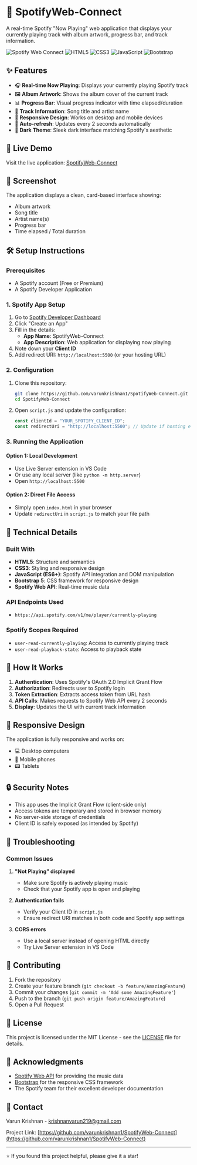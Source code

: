 # 🎵 SpotifyWeb-Connect

A real-time Spotify "Now Playing" web application that displays your currently playing track with album artwork, progress bar, and track information.

![Spotify Web Connect](https://img.shields.io/badge/Spotify-Web%20Connect-1DB954?style=for-the-badge&logo=spotify&logoColor=white)
![HTML5](https://img.shields.io/badge/HTML5-E34F26?style=for-the-badge&logo=html5&logoColor=white)
![CSS3](https://img.shields.io/badge/CSS3-1572B6?style=for-the-badge&logo=css3&logoColor=white)
![JavaScript](https://img.shields.io/badge/JavaScript-F7DF1E?style=for-the-badge&logo=javascript&logoColor=black)
![Bootstrap](https://img.shields.io/badge/Bootstrap-563D7C?style=for-the-badge&logo=bootstrap&logoColor=white)

## ✨ Features

- 🎧 **Real-time Now Playing**: Displays your currently playing Spotify track
- 🖼️ **Album Artwork**: Shows the album cover of the current track
- 📊 **Progress Bar**: Visual progress indicator with time elapsed/duration
- 🎵 **Track Information**: Song title and artist name
- 📱 **Responsive Design**: Works on desktop and mobile devices
- 🔄 **Auto-refresh**: Updates every 2 seconds automatically
- 🎨 **Dark Theme**: Sleek dark interface matching Spotify's aesthetic

## 🚀 Live Demo

Visit the live application: [SpotifyWeb-Connect](https://github.com/varunkrishnan1/SpotifyWeb-Connect)

## 📸 Screenshot

The application displays a clean, card-based interface showing:
- Album artwork
- Song title
- Artist name(s)
- Progress bar
- Time elapsed / Total duration

## 🛠️ Setup Instructions

### Prerequisites
- A Spotify account (Free or Premium)
- A Spotify Developer Application

### 1. Spotify App Setup
1. Go to [Spotify Developer Dashboard](https://developer.spotify.com/dashboard/)
2. Click "Create an App"
3. Fill in the details:
   - **App Name**: SpotifyWeb-Connect
   - **App Description**: Web application for displaying now playing
4. Note down your **Client ID**
5. Add redirect URI: `http://localhost:5500` (or your hosting URL)

### 2. Configuration
1. Clone this repository:
   ```bash
   git clone https://github.com/varunkrishnan1/SpotifyWeb-Connect.git
   cd SpotifyWeb-Connect
   ```

2. Open `script.js` and update the configuration:
   ```javascript
   const clientId = "YOUR_SPOTIFY_CLIENT_ID";
   const redirectUri = "http://localhost:5500"; // Update if hosting elsewhere
   ```

### 3. Running the Application

#### Option 1: Local Development
- Use Live Server extension in VS Code
- Or use any local server (like `python -m http.server`)
- Open `http://localhost:5500`

#### Option 2: Direct File Access
- Simply open `index.html` in your browser
- Update `redirectUri` in `script.js` to match your file path

## 🔧 Technical Details

### Built With
- **HTML5**: Structure and semantics
- **CSS3**: Styling and responsive design
- **JavaScript (ES6+)**: Spotify API integration and DOM manipulation
- **Bootstrap 5**: CSS framework for responsive design
- **Spotify Web API**: Real-time music data

### API Endpoints Used
- `https://api.spotify.com/v1/me/player/currently-playing`

### Spotify Scopes Required
- `user-read-currently-playing`: Access to currently playing track
- `user-read-playback-state`: Access to playback state

## 🎯 How It Works

1. **Authentication**: Uses Spotify's OAuth 2.0 Implicit Grant Flow
2. **Authorization**: Redirects user to Spotify login
3. **Token Extraction**: Extracts access token from URL hash
4. **API Calls**: Makes requests to Spotify Web API every 2 seconds
5. **Display**: Updates the UI with current track information

## 📱 Responsive Design

The application is fully responsive and works on:
- 💻 Desktop computers
- 📱 Mobile phones
- 📟 Tablets

## 🔒 Security Notes

- This app uses the Implicit Grant Flow (client-side only)
- Access tokens are temporary and stored in browser memory
- No server-side storage of credentials
- Client ID is safely exposed (as intended by Spotify)

## 🚨 Troubleshooting

### Common Issues

1. **"Not Playing" displayed**
   - Make sure Spotify is actively playing music
   - Check that your Spotify app is open and playing

2. **Authentication fails**
   - Verify your Client ID in `script.js`
   - Ensure redirect URI matches in both code and Spotify app settings

3. **CORS errors**
   - Use a local server instead of opening HTML directly
   - Try Live Server extension in VS Code

## 🤝 Contributing

1. Fork the repository
2. Create your feature branch (`git checkout -b feature/AmazingFeature`)
3. Commit your changes (`git commit -m 'Add some AmazingFeature'`)
4. Push to the branch (`git push origin feature/AmazingFeature`)
5. Open a Pull Request

## 📝 License

This project is licensed under the MIT License - see the [LICENSE](LICENSE) file for details.

## 🙏 Acknowledgments

- [Spotify Web API](https://developer.spotify.com/documentation/web-api/) for providing the music data
- [Bootstrap](https://getbootstrap.com/) for the responsive CSS framework
- The Spotify team for their excellent developer documentation

## 📧 Contact

Varun Krishnan - krishnanvarun219@gmail.com

Project Link: [https://github.com/varunkrishnan1/SpotifyWeb-Connect](https://github.com/varunkrishnan1/SpotifyWeb-Connect)

---

⭐ If you found this project helpful, please give it a star!

